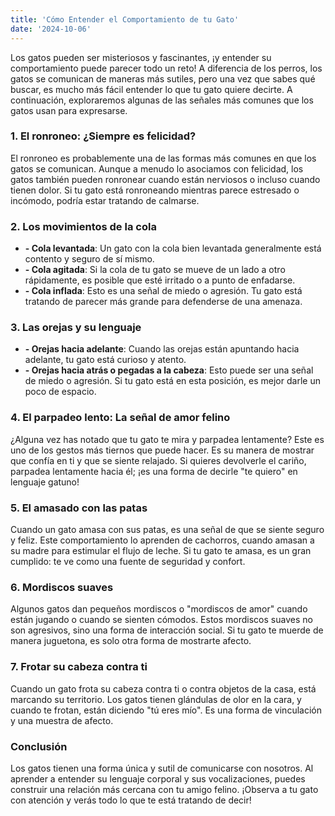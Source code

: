 ```yaml
---
title: 'Cómo Entender el Comportamiento de tu Gato'
date: '2024-10-06'
---
```


Los gatos pueden ser misteriosos y fascinantes, ¡y entender su comportamiento puede parecer todo un reto! A diferencia de los perros, los gatos se comunican de maneras más sutiles, pero una vez que sabes qué buscar, es mucho más fácil entender lo que tu gato quiere decirte. A continuación, exploraremos algunas de las señales más comunes que los gatos usan para expresarse.

### 1. El ronroneo: ¿Siempre es felicidad?

El ronroneo es probablemente una de las formas más comunes en que los gatos se comunican. Aunque a menudo lo asociamos con felicidad, los gatos también pueden ronronear cuando están nerviosos o incluso cuando tienen dolor. Si tu gato está ronroneando mientras parece estresado o incómodo, podría estar tratando de calmarse.

### 2. Los movimientos de la cola

- **- Cola levantada**: Un gato con la cola bien levantada generalmente está contento y seguro de sí mismo.
- **- Cola agitada**: Si la cola de tu gato se mueve de un lado a otro rápidamente, es posible que esté irritado o a punto de enfadarse.
- **- Cola inflada**: Esto es una señal de miedo o agresión. Tu gato está tratando de parecer más grande para defenderse de una amenaza.


### 3. Las orejas y su lenguaje
- **- Orejas hacia adelante**: Cuando las orejas están apuntando hacia adelante, tu gato está curioso y atento.
- **- Orejas hacia atrás o pegadas a la cabeza**: Esto puede ser una señal de miedo o agresión. Si tu gato está en esta posición, es mejor darle un poco de espacio.


### 4. El parpadeo lento: La señal de amor felino

¿Alguna vez has notado que tu gato te mira y parpadea lentamente? Este es uno de los gestos más tiernos que puede hacer. Es su manera de mostrar que confía en ti y que se siente relajado. Si quieres devolverle el cariño, parpadea lentamente hacia él; ¡es una forma de decirle "te quiero" en lenguaje gatuno!

### 5. El amasado con las patas

Cuando un gato amasa con sus patas, es una señal de que se siente seguro y feliz. Este comportamiento lo aprenden de cachorros, cuando amasan a su madre para estimular el flujo de leche. Si tu gato te amasa, es un gran cumplido: te ve como una fuente de seguridad y confort.

### 6. Mordiscos suaves

Algunos gatos dan pequeños mordiscos o "mordiscos de amor" cuando están jugando o cuando se sienten cómodos. Estos mordiscos suaves no son agresivos, sino una forma de interacción social. Si tu gato te muerde de manera juguetona, es solo otra forma de mostrarte afecto.

### 7. Frotar su cabeza contra ti

Cuando un gato frota su cabeza contra ti o contra objetos de la casa, está marcando su territorio. Los gatos tienen glándulas de olor en la cara, y cuando te frotan, están diciendo "tú eres mío". Es una forma de vinculación y una muestra de afecto.

### Conclusión

Los gatos tienen una forma única y sutil de comunicarse con nosotros. Al aprender a entender su lenguaje corporal y sus vocalizaciones, puedes construir una relación más cercana con tu amigo felino. ¡Observa a tu gato con atención y verás todo lo que te está tratando de decir!

